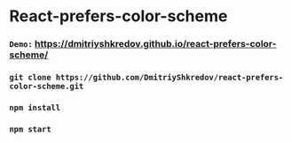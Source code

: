 # React-prefers-color-scheme

### `Demo:` https://dmitriyshkredov.github.io/react-prefers-color-scheme/

### `git clone https://github.com/DmitriyShkredov/react-prefers-color-scheme.git`

### `npm install`

### `npm start`
